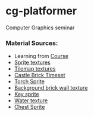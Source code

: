 # cg-platformer
Computer Graphics seminar

### Material Sources:
- Learning from [Course](https://www.youtube.com/playlist?list=PLQl2eWiUO8_KwIEBy5PfaZCT2yEi2J7Ew)
- [Sprite textures](https://xzany.itch.io/free-knight-2d-pixel-art)
- [Tilemap textures](https://tornioduva.itch.io/tornioduvas-underground-catacomb-tilemap)
- [Castle Brick Timeset](https://jordon-games.itch.io/castle-stone-tileset)
- [Torch Sprite](https://rone3190.itch.io/torch-32x32-animated)
- [Background brick wall texture](https://cat-sopelka.itch.io/dungeon-brick-wall)
- [Key sprite](https://frakassets.itch.io/free-rotating-key)
- [Water texture](https://ninjikin.itch.io/water)
- [Chest Sprite](https://karsiori.itch.io/pixel-art-chest-pack-animated)
